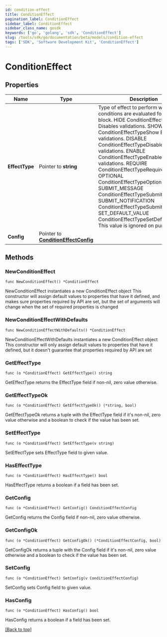 ```yaml
---
id: condition-effect
title: ConditionEffect
pagination_label: ConditionEffect
sidebar_label: ConditionEffect
sidebar_class_name: gosdk
keywords: ['go', 'golang', 'sdk', 'ConditionEffect'] 
slug: /tools/sdk/go/documentation/beta/models/condition-effect
tags: ['SDK', 'Software Development Kit', 'ConditionEffect']
---
```


# ConditionEffect

## Properties

Name | Type | Description | Notes
------------ | ------------- | ------------- | -------------
**EffectType** | Pointer to **string** | Type of effect to perform when the conditions are evaluated for this logic block. HIDE ConditionEffectTypeHide  Disables validations. SHOW ConditionEffectTypeShow  Enables validations. DISABLE ConditionEffectTypeDisable  Disables validations. ENABLE ConditionEffectTypeEnable  Enables validations. REQUIRE ConditionEffectTypeRequire OPTIONAL ConditionEffectTypeOptional SUBMIT_MESSAGE ConditionEffectTypeSubmitMessage SUBMIT_NOTIFICATION ConditionEffectTypeSubmitNotification SET_DEFAULT_VALUE ConditionEffectTypeSetDefaultValue  This value is ignored on purpose. | [optional] 
**Config** | Pointer to [**ConditionEffectConfig**](ConditionEffectConfig) |  | [optional] 

## Methods

### NewConditionEffect

`func NewConditionEffect() *ConditionEffect`

NewConditionEffect instantiates a new ConditionEffect object
This constructor will assign default values to properties that have it defined,
and makes sure properties required by API are set, but the set of arguments
will change when the set of required properties is changed

### NewConditionEffectWithDefaults

`func NewConditionEffectWithDefaults() *ConditionEffect`

NewConditionEffectWithDefaults instantiates a new ConditionEffect object
This constructor will only assign default values to properties that have it defined,
but it doesn't guarantee that properties required by API are set

### GetEffectType

`func (o *ConditionEffect) GetEffectType() string`

GetEffectType returns the EffectType field if non-nil, zero value otherwise.

### GetEffectTypeOk

`func (o *ConditionEffect) GetEffectTypeOk() (*string, bool)`

GetEffectTypeOk returns a tuple with the EffectType field if it's non-nil, zero value otherwise
and a boolean to check if the value has been set.

### SetEffectType

`func (o *ConditionEffect) SetEffectType(v string)`

SetEffectType sets EffectType field to given value.

### HasEffectType

`func (o *ConditionEffect) HasEffectType() bool`

HasEffectType returns a boolean if a field has been set.

### GetConfig

`func (o *ConditionEffect) GetConfig() ConditionEffectConfig`

GetConfig returns the Config field if non-nil, zero value otherwise.

### GetConfigOk

`func (o *ConditionEffect) GetConfigOk() (*ConditionEffectConfig, bool)`

GetConfigOk returns a tuple with the Config field if it's non-nil, zero value otherwise
and a boolean to check if the value has been set.

### SetConfig

`func (o *ConditionEffect) SetConfig(v ConditionEffectConfig)`

SetConfig sets Config field to given value.

### HasConfig

`func (o *ConditionEffect) HasConfig() bool`

HasConfig returns a boolean if a field has been set.


[[Back to top]](#) 


